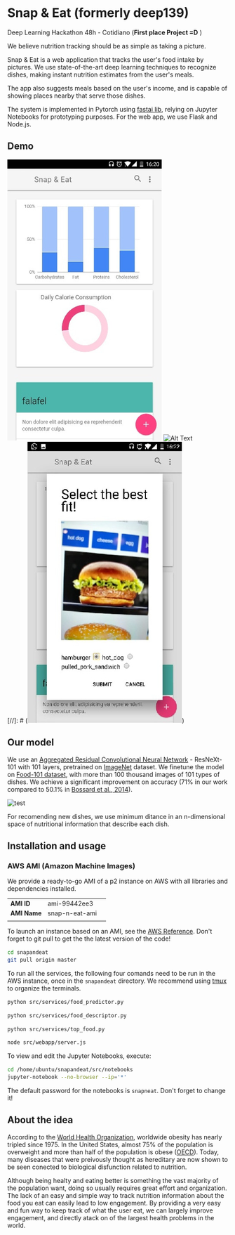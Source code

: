 # Snap & Eat (formerly deep139)
Deep Learning Hackathon 48h - Cotidiano (**First place Project =D** )

We believe nutrition tracking should be as simple as taking a picture.

Snap & Eat is a web application that tracks the user's food intake by pictures. We use state-of-the-art deep learning techniques to recognize dishes, making instant nutrition estimates from the user's meals.

The app also suggests meals based on the user's income, and is capable of showing places nearby that serve those dishes.

The system is implemented in Pytorch using [fastai lib](https://github.com/fastai/fastai), relying on Jupyter Notebooks for prototyping purposes. For the web app, we use Flask and Node.js.

## Demo

![test](data/readme-imgs/app_homescreen.jpg)
![Alt Text](gif/snap_n_eat.gif)  
[//]: # (![test](data/readme-imgs/food_prediction.jpg)) 

## Our model

We use an [Aggregated Residual Convolutional Neural Network](https://arxiv.org/abs/1611.05431) - ResNeXt-101 with 101 layers, pretrained on [ImageNet](http://www.image-net.org/) dataset. We finetune the model on [Food-101 dataset](https://www.vision.ee.ethz.ch/datasets_extra/food-101/), with more than 100 thousand images of 101 types of dishes. We achieve a significant improvement on accuracy (71% in our work compared to 50.1% in [Bossard et al., 2014](http://www.vision.ee.ethz.ch/~lbossard/bossard_eccv14_food-101.pdf)).

![test](data/readme-imgs/food101dataset.png) 

For recomending new dishes, we use minimum ditance in an n-dimensional space of nutritional information that describe each dish.

## Installation and usage

### AWS AMI (Amazon Machine Images)

We provide a ready-to-go AMI of a p2 instance on AWS with all libraries and dependencies installed. 

| | | |
|-|-|-|
|__AMI ID__| ami-99442ee3 |
|__AMI Name__| snap-n-eat-ami |
||||

To launch an instance based on an AMI, see the [AWS Reference](https://aws.amazon.com/premiumsupport/knowledge-center/launch-instance-custom-ami/). Don't forget to git pull to get the the latest version of the code!

```sh
cd snapandeat
git pull origin master
```
 
To run all the services, the following four comands need to be run in the AWS instance, once in the ```snapandeat``` directory. We recommend using [tmux](https://github.com/tmux/tmux/wiki) to organize the terminals.

```sh
python src/services/food_predictor.py
```

```sh
python src/services/food_descriptor.py
```

```sh
python src/services/top_food.py
```

```sh
node src/webapp/server.js
```

To view and edit the Jupyter Notebooks, execute:

```sh
cd /home/ubuntu/snapandeat/src/notebooks
jupyter-notebook --no-browser --ip='*'
```

The default password for the notebooks is ```snapneat```. Don't forget to change it!

## About the idea

According to the [World Health Organization](http://www.who.int/en/), worldwide obesity has nearly tripled since 1975. In the United States, almost 75% of the population is overweight and more than half of the population is obese ([OECD](http://www.oecd.org/)). Today, many diseases that were preivously thought as hereditary are now shown to be seen conected to biological disfunction related to nutrition.

Although being healty and eating better is something the vast majority of the population want, doing so usually requires great effort and organization. The lack of an easy and simple way to track nutrition information about the food you eat can easily lead to low engagement. By providing a very easy and fun way to keep track of what the user eat, we can largely improve engagement, and directly atack on of the largest health problems in the world.